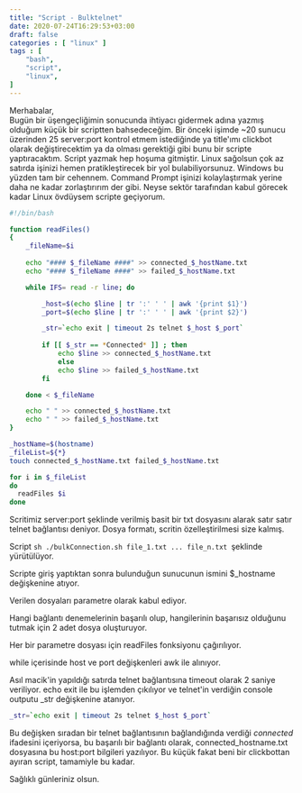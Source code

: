 ```yaml
---
title: "Script - Bulktelnet"
date: 2020-07-24T16:29:53+03:00
draft: false
categories : [ "linux" ]
tags : [
    "bash",
    "script",
    "linux",
]
---
```

<p>
Merhabalar,<br>
Bugün bir üşengeçliğimin sonucunda ihtiyacı gidermek adına yazmış olduğum küçük bir scriptten bahsedeceğim. Bir önceki işimde ~20 sunucu üzerinden 25 server:port kontrol etmem istediğinde ya title'ımı clickbot olarak değiştirecektim ya da olması gerektiği gibi bunu bir scripte yaptıracaktım. Script yazmak hep hoşuma gitmiştir. Linux sağolsun çok az satırda işinizi hemen pratikleştirecek bir yol bulabiliyorsunuz. Windows bu yüzden tam bir cehennem. Command Prompt işinizi kolaylaştırmak yerine daha ne kadar zorlaştırırım der gibi. Neyse sektör tarafından kabul görecek kadar Linux övdüysem scripte geçiyorum.
</p>

```sh
#!/bin/bash

function readFiles()
{ 	
	_fileName=$i
	
	echo "#### $_fileName ####" >> connected_$_hostName.txt
	echo "#### $_fileName ####" >> failed_$_hostName.txt

	while IFS= read -r line; do

		_host=$(echo $line | tr ':' ' ' | awk '{print $1}')
		_port=$(echo $line | tr ':' ' ' | awk '{print $2}')

		_str=`echo exit | timeout 2s telnet $_host $_port`
		
		if [[ $_str == *Connected* ]] ; then
			echo $line >> connected_$_hostName.txt
	        else
			echo $line >> failed_$_hostName.txt
   		fi	

	done < $_fileName

	echo " " >> connected_$_hostName.txt
	echo " " >> failed_$_hostName.txt	
}

_hostName=$(hostname)
_fileList=${*}
touch connected_$_hostName.txt failed_$_hostName.txt

for i in $_fileList
do
  readFiles $i
done

```

Scritimiz server:port şeklinde verilmiş basit bir txt dosyasını alarak satır satır telnet bağlantısı deniyor. Dosya formatı, scritin özelleştirilmesi size kalmış.


Script ```sh ./bulkConnection.sh file_1.txt ... file_n.txt ```şeklinde yürütülüyor. 

Scripte giriş yaptıktan sonra bulunduğun sunucunun ismini $_hostname değişkenine atıyor.

Verilen dosyaları parametre olarak kabul ediyor.

Hangi bağlantı denemelerinin başarılı olup, hangilerinin başarısız olduğunu tutmak için 2 adet dosya oluşturuyor.

Her bir parametre dosyası için readFiles fonksiyonu çağırılıyor.

while içerisinde host ve port değişkenleri awk ile alınıyor.

Asıl macik'in yapıldığı satırda telnet bağlantısına timeout olarak 2 saniye veriliyor. echo exit ile bu işlemden çıkılıyor ve telnet'in verdiğin console outputu _str değişkenine atanıyor.
```sh
_str=`echo exit | timeout 2s telnet $_host $_port`
```
Bu değişken sıradan bir telnet bağlantısının bağlandığında verdiği *connected* ifadesini içeriyorsa, bu başarılı bir bağlantı olarak, connected_hostname.txt dosyasına bu host:port bilgileri yazılıyor.
Bu küçük fakat beni bir clickbottan ayıran script, tamamiyle bu kadar.

Sağlıklı günleriniz olsun.

